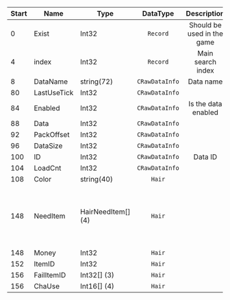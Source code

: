 |Start|Name|Type|DataType|Description|Example|
|---|---|---|:---:|:---:|---|
|0|Exist|Int32|`Record`|Should be used in the game|1|
|4|index|Int32|`Record`|Main search index|50|
|8|DataName|string(72)|`CRawDataInfo`|Data name|`Hairdo 7`|
|80|LastUseTick|Int32|`CRawDataInfo`||0|
|84|Enabled|Int32|`CRawDataInfo`|Is the data enabled|1|
|88|Data|Int32|`CRawDataInfo`||0|
|92|PackOffset|Int32|`CRawDataInfo`||0|
|96|DataSize|Int32|`CRawDataInfo`||0|
|100|ID|Int32|`CRawDataInfo`|Data ID|50|
|104|LoadCnt|Int32|`CRawDataInfo`||0|
|108|Color|string(40)|`Hair`||`Cyan`|
|148|NeedItem|HairNeedItem[] (4)|`Hair`||`(Itm=1807, Amt=1)`, `(Itm=1808, Amt=1)`, `(Itm=1801, Amt=5)`, `(Itm=1806, Amt=1)`|
|148|Money|Int32|`Hair`||100000|
|152|ItemID|Int32|`Hair`||2051|
|156|FailItemID|Int32[] (3)|`Hair`||`1999`, `0`, `0`|
|156|ChaUse|Int16[] (4)|`Hair`||`1`, `0`, `1`, `0`|
